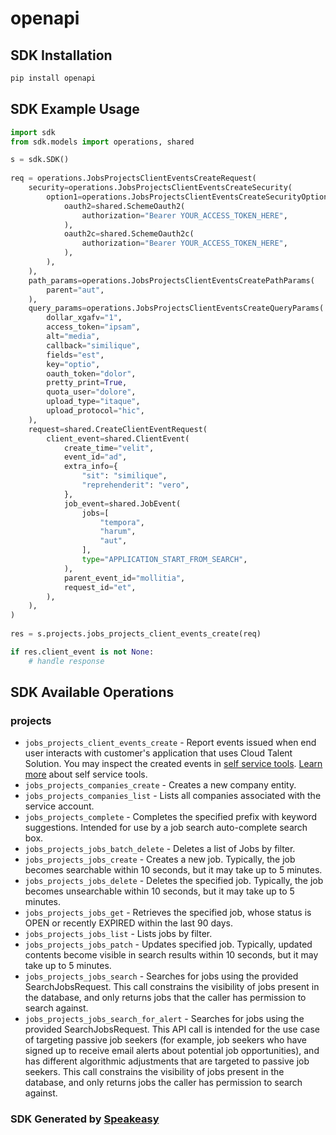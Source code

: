 # openapi

<!-- Start SDK Installation -->
## SDK Installation

```bash
pip install openapi
```
<!-- End SDK Installation -->

## SDK Example Usage
<!-- Start SDK Example Usage -->
```python
import sdk
from sdk.models import operations, shared

s = sdk.SDK()
    
req = operations.JobsProjectsClientEventsCreateRequest(
    security=operations.JobsProjectsClientEventsCreateSecurity(
        option1=operations.JobsProjectsClientEventsCreateSecurityOption1(
            oauth2=shared.SchemeOauth2(
                authorization="Bearer YOUR_ACCESS_TOKEN_HERE",
            ),
            oauth2c=shared.SchemeOauth2c(
                authorization="Bearer YOUR_ACCESS_TOKEN_HERE",
            ),
        ),
    ),
    path_params=operations.JobsProjectsClientEventsCreatePathParams(
        parent="aut",
    ),
    query_params=operations.JobsProjectsClientEventsCreateQueryParams(
        dollar_xgafv="1",
        access_token="ipsam",
        alt="media",
        callback="similique",
        fields="est",
        key="optio",
        oauth_token="dolor",
        pretty_print=True,
        quota_user="dolore",
        upload_type="itaque",
        upload_protocol="hic",
    ),
    request=shared.CreateClientEventRequest(
        client_event=shared.ClientEvent(
            create_time="velit",
            event_id="ad",
            extra_info={
                "sit": "similique",
                "reprehenderit": "vero",
            },
            job_event=shared.JobEvent(
                jobs=[
                    "tempora",
                    "harum",
                    "aut",
                ],
                type="APPLICATION_START_FROM_SEARCH",
            ),
            parent_event_id="mollitia",
            request_id="et",
        ),
    ),
)
    
res = s.projects.jobs_projects_client_events_create(req)

if res.client_event is not None:
    # handle response
```
<!-- End SDK Example Usage -->

<!-- Start SDK Available Operations -->
## SDK Available Operations

### projects

* `jobs_projects_client_events_create` - Report events issued when end user interacts with customer's application that uses Cloud Talent Solution. You may inspect the created events in [self service tools](https://console.cloud.google.com/talent-solution/overview). [Learn more](https://cloud.google.com/talent-solution/docs/management-tools) about self service tools.
* `jobs_projects_companies_create` - Creates a new company entity.
* `jobs_projects_companies_list` - Lists all companies associated with the service account.
* `jobs_projects_complete` - Completes the specified prefix with keyword suggestions. Intended for use by a job search auto-complete search box.
* `jobs_projects_jobs_batch_delete` - Deletes a list of Jobs by filter.
* `jobs_projects_jobs_create` - Creates a new job. Typically, the job becomes searchable within 10 seconds, but it may take up to 5 minutes.
* `jobs_projects_jobs_delete` - Deletes the specified job. Typically, the job becomes unsearchable within 10 seconds, but it may take up to 5 minutes.
* `jobs_projects_jobs_get` - Retrieves the specified job, whose status is OPEN or recently EXPIRED within the last 90 days.
* `jobs_projects_jobs_list` - Lists jobs by filter.
* `jobs_projects_jobs_patch` - Updates specified job. Typically, updated contents become visible in search results within 10 seconds, but it may take up to 5 minutes.
* `jobs_projects_jobs_search` - Searches for jobs using the provided SearchJobsRequest. This call constrains the visibility of jobs present in the database, and only returns jobs that the caller has permission to search against.
* `jobs_projects_jobs_search_for_alert` - Searches for jobs using the provided SearchJobsRequest. This API call is intended for the use case of targeting passive job seekers (for example, job seekers who have signed up to receive email alerts about potential job opportunities), and has different algorithmic adjustments that are targeted to passive job seekers. This call constrains the visibility of jobs present in the database, and only returns jobs the caller has permission to search against.

<!-- End SDK Available Operations -->

### SDK Generated by [Speakeasy](https://docs.speakeasyapi.dev/docs/using-speakeasy/client-sdks)
